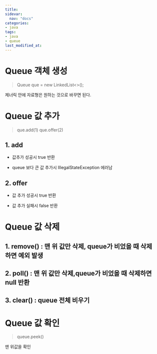 ```yaml
---
title: 
sidevar:
  nav: "docs"
categories:
- java
tags:
- java
- queue
last_modified_at:
---
```


# Queue 객체 생성

> Queue<Integer> que = new LinkedList<>();

제너릭 안에 자료형은 원하는 것으로 바꾸면 된다. 


# Queue 값 추가 

> que.add(1)
> que.offer(2)


## 1. add

* 값추가 성공시 true 반환

* queue 보다 큰 값 추가시 IllegalStateException 에러남

## 2. offer 

* 값 추가 성공시 true 반환

* 값 추가 실패시 false 반환


# Queue 값 삭제

## 1. remove() : 맨 위 값만 삭제, queue가 비었을 때 삭제하면 예외 발생

## 2. poll() : 맨 위 값만 삭제,queue가 비었을 때 삭제하면 null 반환

## 3. clear() : queue 전체 비우기



# Queue 값 확인 


> queue.peek()

맨 위값을 확인 


